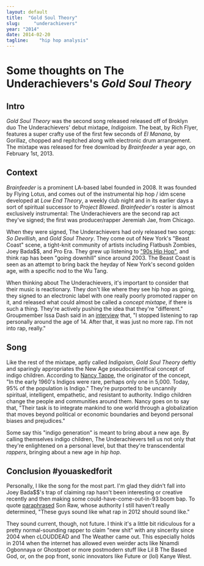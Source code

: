 ```yaml
---
layout: default
title:  "Gold Soul Theory"
slug:     "underachievers"
year: "2014"
date: 2014-02-20
tagline:    "hip hop analysis"
---
```

# Some thoughts on The Underachievers's *Gold Soul Theory*

## Intro

*Gold Soul Theory* was the second song released released off of Broklyn duo The Underachievers' debut mixtape, *Indigoism*. The beat, by Rich Flyer, features a super crafty use of the first few seconds of *El Manana*, by Gorillaz, chopped and repitched along with electronic drum arrangement. The mixtape was released for free download by *Brainfeeder* a year ago, on February 1st, 2013.

## Context

*Brainfeeder* is a prominent LA-based label founded in 2008. It was founded by Flying Lotus, and comes out of the instrumental hip hop / idm scene developed at *Low End Theory*, a weekly club night and in its earlier days a sort of spiritual successor to *Project Blowed*. *Brainfeeder*'s roster is almost exclusively instrumental: The Underachievers are the second rap act they've signed; the first was producer/rapper Jeremiah Jae, from Chicago.

When they were signed, The Underachievers had only released two songs: *So Devillish*, and *Gold Soul Theory*. They come out of New York's "Beast Coast" scene, a tight-knit community of artists including Flatbush Zombies, Joey Bada$$,  and Pro Era. They grew up listening to ["90s Hip Hop"](http://www.complex.com/music/2013/02/who-are-the-underachievers/first-experiences-with-hip-hop), and think rap has been "going downhill" since around 2003. The Beast Coast is seen as an attempt to bring back the heyday of New York's second golden age, with a specific nod to the Wu Tang.

When thinking about The Underachievers, it's important to consider that their music is reactionary. They don't like where they see hip hop as going, they signed to an electronic label with one really poorly promoted rapper on it, and released what could almost be called a *concept mixtape*, if there is such a thing. They're actively pushing the idea that they're "different." Groupmember Issa Dash said in an [interview](http://www.complex.com/music/2013/02/who-are-the-underachievers/first-experiences-with-hip-hop) that, "I stopped listening to rap personally around the age of 14. After that, it was just no more rap. I’m not into rap, really."

## Song

Like the rest of the mixtape, aptly called *Indigoism*, *Gold Soul Theory* deftly and sparingly appropriates the New Age pseudocsientifical concept of indigo children. According to [Nancy Tappe](http://allaboutindigos.com/), the originator of the concept, "In the early 1960's Indigos were rare, perhaps only one in 5,000. Today, 95% of the population is Indigo." They're purported to be uncannily spiritual, intelligent, empathetic, and resistant to authority. Indigo children change the people and communities around them. Nancy goes on to say that, "Their task is to integrate mankind to one world through a globalization that moves beyond political or economic boundaries and beyond personal biases and prejudices."

Some say this "indigo generation" is meant to bring about a new age. By calling themselves indigo children, The Underachievers tell us not only that they're enlightened on a personal level, but that they're transcendental *rappers*,  bringing about a new age in *hip hop*.

## Conclusion #youaskedforit

Personally, I like the song for the most part. I'm glad they didn't fall into Joey Bada$$'s trap of claiming rap hasn't been interesting or creative recently and then making some could-have-come-out-in-93 boom bap. To quote [paraphrased](http://passionweiss.com/2012/09/17/the-elevation-of-the-underachievers/) Son Raw, whose authority I still haven't really determined, "These guys sound like what rap in 2012 should sound like."

They sound current, though, not future. I think it's a little bit ridiculous for a pretty normal-sounding rapper to claim "new shit" with any sincerity since 2004 when cLOUDDEAD and The Weather came out. This especially holds in 2014 when the internet has allowed even weirder acts like Nnamdi Ogbonnaya or Ghostpoet or more postmodern stuff like Lil B The Based God, or, on the pop front, sonic innovators like Future or (lol) Kanye West.
